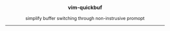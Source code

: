 
<div align="center">
<h3>vim-quickbuf</h3>
<p>simplify buffer switching through non-instrusive promopt</p>
</div>

---

<!-- add gif showing usage -->

<!--
## Installation

## Usage
Run using command:
```
:QBPrompt
```

Map command for faster usage (my personal recommendation is double tap leader key)
```
nnoremap <leader><leader> :QBPrompt<cr>
```

Prepend search pattern with `!` to view/switch to no-name buffers.

Display all buffers matching pattern (uses vim's own buffer completion):
```
:QBList <pattern>
```

## Planned
> finish the read me :P

-->

